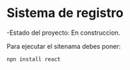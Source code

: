 <h1> Sistema de registro </h1>

-Estado del proyecto: En construccion.

Para ejecutar el sitenama debes poner:

```npn install react```
